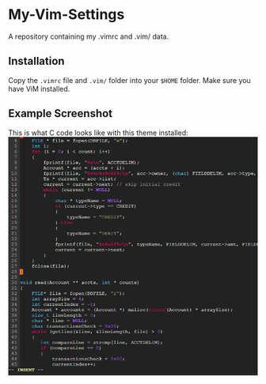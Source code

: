 # My-Vim-Settings
A repository containing my .vimrc and .vim/ data.

## Installation
Copy the `.vimrc` file and `.vim/` folder into your `$HOME` folder. Make sure you have ViM installed.

## Example Screenshot
This is what C code looks like with this theme installed:
![C code example](https://raw.githubusercontent.com/lucas-burdell/My-Vim-Settings/master/examples/code_screenshot.png)
